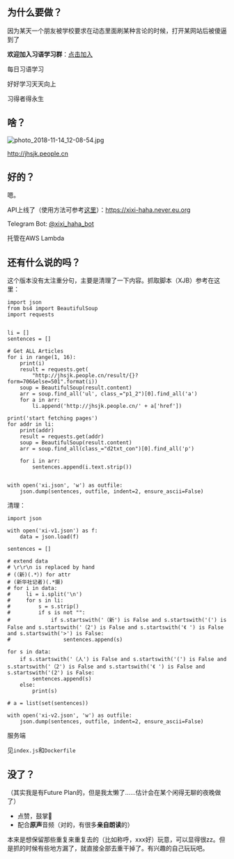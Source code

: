 ## 为什么要做？

因为某天一个朋友被学校要求在动态里面刷某种言论的时候，打开某网站后被傻逼到了

**欢迎加入习语学习群**：[点击加入](https://t.me/joinchat/CMe2Rlc9vN3xQViQUVgXxg)

每日习语学习

好好学习天天向上

习得者得永生

## 啥？

![photo_2018-11-14_12-08-54.jpg](https://i.loli.net/2018/11/15/5bec56b01d466.jpg)

http://jhsjk.people.cn

## 好的？

嗯。

API上线了（使用方法可参考[这里](https://blog.lwl12.com/read/hitokoto-api.html)）：https://xixi-haha.never.eu.org

Telegram Bot: [@xixi_haha_bot](https://t.me/xixi_haha_bot)

托管在AWS Lambda

## 还有什么说的吗？

这个版本没有太注重分句，主要是清理了一下内容。抓取脚本（XJB）参考在这里：

```python3
import json
from bs4 import BeautifulSoup
import requests


li = []
sentences = []

# Get ALL Articles
for i in range(1, 16):
    print(i)
    result = requests.get(
        "http://jhsjk.people.cn/result/{}?form=706&else=501".format(i))
    soup = BeautifulSoup(result.content)
    arr = soup.find_all('ul', class_="p1_2")[0].find_all('a')
    for a in arr:
        li.append('http://jhsjk.people.cn/' + a['href'])

print('start fetching pages')
for addr in li:
    print(addr)
    result = requests.get(addr)
    soup = BeautifulSoup(result.content)
    arr = soup.find_all(class_="d2txt_con")[0].find_all('p')

    for i in arr:
        sentences.append(i.text.strip())


with open('xi.json', 'w') as outfile:
    json.dump(sentences, outfile, indent=2, ensure_ascii=False)

```

清理：
```python3
import json

with open('xi-v1.json') as f:
    data = json.load(f)

sentences = []

# extend data
# \r\r\n is replaced by hand
# (（新)(.*）) for attr
# (新华社记者)(.*摄)
# for i in data:
#     li = i.split('\n')
#     for s in li:
#         s = s.strip()
#         if s is not "":
#             if s.startswith('（新') is False and s.startswith('(') is False and s.startswith('（2') is False and s.startswith('《 ') is False and s.startswith('>') is False:
#                 sentences.append(s)

for s in data:
    if s.startswith('（人') is False and s.startswith('(') is False and s.startswith('（2') is False and s.startswith('《 ') is False and s.startswith('(2') is False:
        sentences.append(s)
    else:
        print(s)

# a = list(set(sentences)) 

with open('xi-v2.json', 'w') as outfile:
    json.dump(sentences, outfile, indent=2, ensure_ascii=False)
```

服务端

见`index.js`和`Dockerfile`

## 没了？

（其实我是有Future Plan的，但是我太懒了……估计会在某个闲得无聊的夜晚做了）

- 点赞，鼓掌👏
- 配合**原声**音频（对的，有很多**亲自朗读**的）

本来是想保留那些重复来重复去的（比如称呼，xxx好）玩意，可以显得很zz。但是抓的时候有些地方漏了，就直接全部去重干掉了。有兴趣的自己玩玩吧。
